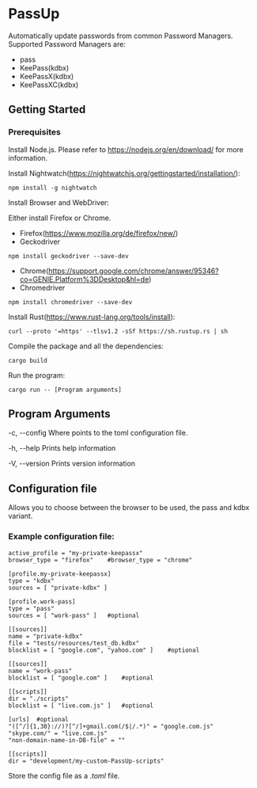 # PassUp

Automatically update passwords from common Password Managers. Supported Password Managers are:
- pass
- KeePass(kdbx)
- KeePassX(kdbx)
- KeePassXC(kdbx)

## Getting Started
### Prerequisites
Install Node.js. Please refer to https://nodejs.org/en/download/ for more information.

Install Nightwatch(https://nightwatchjs.org/gettingstarted/installation/):
```
npm install -g nightwatch
```

Install Browser and WebDriver:

Either install Firefox or Chrome.
- Firefox(https://www.mozilla.org/de/firefox/new/)
- Geckodriver
```
npm install geckodriver --save-dev
```
- Chrome(https://support.google.com/chrome/answer/95346?co=GENIE.Platform%3DDesktop&hl=de)
- Chromedriver
```
npm install chromedriver --save-dev
```

Install Rust(https://www.rust-lang.org/tools/install):
```
curl --proto '=https' --tlsv1.2 -sSf https://sh.rustup.rs | sh
```
Compile the package and all the dependencies:
```
cargo build
```
Run the program:
```
cargo run -- [Program arguments]
```

## Program Arguments
-c, --config <FILE>     Where <FILE> points to the toml configuration file.

-h, --help              Prints help information

-V, --version           Prints version information

## Configuration file
Allows you to choose between the browser to be used, the pass and kdbx variant.
### Example configuration file:
```
active_profile = "my-private-keepassx"
browser_type = "firefox"    #browser_type = "chrome"

[profile.my-private-keepassx]
type = "kdbx"
sources = [ "private-kdbx" ]

[profile.work-pass]
type = "pass"
sources = [ "work-pass" ]   #optional

[[sources]]
name = "private-kdbx"
file = "tests/resources/test_db.kdbx"
blocklist = [ "google.com", "yahoo.com" ]    #optional

[[sources]]
name = "work-pass"
blocklist = [ "google.com" ]    #optional

[[scripts]]
dir = "./scripts"
blocklist = [ "live.com.js" ]   #optional

[urls]  #optional
"([^/]{1,30}://)?[^/]+gmail.com(/$|/.*)" = "google.com.js"
"skype.com/" = "live.com.js"
"non-domain-name-in-DB-file" = ""

[[scripts]]
dir = "development/my-custom-PassUp-scripts"
```

Store the config file as a *.toml* file.